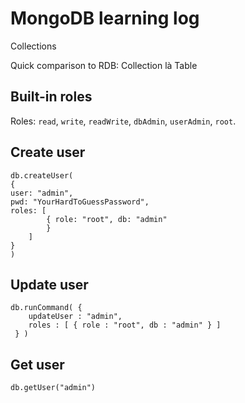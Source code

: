 # MongoDB learning log

Collections

Quick comparison to RDB: Collection là Table

## Built-in roles

Roles: `read`, `write`, `readWrite`, `dbAdmin`, `userAdmin`, `root`.

## Create user

```
db.createUser(
{
user: "admin",
pwd: "YourHardToGuessPassword",
roles: [
        { role: "root", db: "admin"
        }
    ]
}
)
```

## Update user

```
db.runCommand( {
    updateUser : "admin",
    roles : [ { role : "root", db : "admin" } ]
 } )

```

## Get user

```
db.getUser("admin")
```